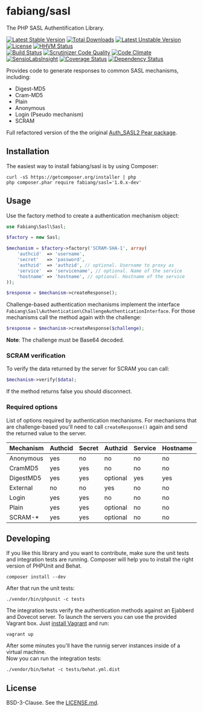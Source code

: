 # fabiang/sasl

The PHP SASL Authentification Library.

[![Latest Stable Version](https://poser.pugx.org/fabiang/sasl/v/stable.svg)](https://packagist.org/packages/fabiang/sasl) [![Total Downloads](https://poser.pugx.org/fabiang/sasl/downloads.svg)](https://packagist.org/packages/fabiang/sasl) [![Latest Unstable Version](https://poser.pugx.org/fabiang/sasl/v/unstable.svg)](https://packagist.org/packages/fabiang/sasl) [![License](https://poser.pugx.org/fabiang/sasl/license.svg)](https://packagist.org/packages/fabiang/sasl) [![HHVM Status](http://hhvm.h4cc.de/badge/fabiang/sasl.svg)](http://hhvm.h4cc.de/package/fabiang/sasl)  
[![Build Status](https://travis-ci.org/fabiang/sasl.svg?branch=master)](https://travis-ci.org/fabiang/sasl) [![Scrutinizer Code Quality](https://scrutinizer-ci.com/g/fabiang/sasl/badges/quality-score.png?b=master)](https://scrutinizer-ci.com/g/fabiang/sasl/?branch=master) [![Code Climate](https://codeclimate.com/github/fabiang/sasl/badges/gpa.svg)](https://codeclimate.com/github/fabiang/sasl) [![SensioLabsInsight](https://insight.sensiolabs.com/projects/e81e1e30-c545-420a-8a0c-59b60976f54b/mini.png)](https://insight.sensiolabs.com/projects/e81e1e30-c545-420a-8a0c-59b60976f54b) [![Coverage Status](https://img.shields.io/coveralls/fabiang/sasl.svg)](https://coveralls.io/r/fabiang/sasl) [![Dependency Status](https://gemnasium.com/fabiang/sasl.svg)](https://gemnasium.com/fabiang/sasl)

Provides code to generate responses to common SASL mechanisms, including:
* Digest-MD5
* Cram-MD5
* Plain
* Anonymous
* Login (Pseudo mechanism)
* SCRAM

Full refactored version of the the original [Auth_SASL2 Pear package](http://pear.php.net/package/Auth_SASL2/).

## Installation

The easiest way to install fabiang/sasl is by using Composer:

```
curl -sS https://getcomposer.org/installer | php
php composer.phar require fabiang/sasl='1.0.x-dev'
```

## Usage

Use the factory method to create a authentication mechanism object:

```php
use Fabiang\Sasl\Sasl;

$factory = new Sasl;

$mechanism = $factory->factory('SCRAM-SHA-1', array(
    'authcid'  => 'username',
    'secret'   => 'password',
    'authzid'  => 'authzid', // optional. Username to proxy as
    'service'  => 'servicename', // optional. Name of the service
    'hostname' => 'hostname', // optional. Hostname of the service
));

$response = $mechanism->createResponse();
```

Challenge-based authentication mechanisms implement the interface
`Fabiang\Sasl\Authentication\ChallengeAuthenticationInterface`.
For those mechanisms call the method again with the challenge:

```php
$response = $mechanism->createResponse($challenge);
```

**Note**: The challenge must be Base64 decoded.

### SCRAM verification

To verify the data returned by the server for SCRAM you can call:

```php
$mechanism->verify($data);
```

If the method returns false you should disconnect.

### Required options

List of options required by authentication mechanisms.
For mechanisms that are challenge-based you'll need to call `createResponse()`
again and send the returned value to the server.

| Mechanism | Authcid | Secret | Authzid  | Service | Hostname | Challenge |
| --------- | ------- | ------ | -------- | ------- | -------- | --------- |
| Anonymous | yes     | no     | no       | no      | no       | no        |
| CramMD5   | yes     | yes    | no       | no      | no       | yes       |
| DigestMD5 | yes     | yes    | optional | yes     | yes      | yes       |
| External  | no      | no     | yes      | no      | no       | no        |
| Login     | yes     | yes    | no       | no      | no       | no        |
| Plain     | yes     | yes    | optional | no      | no       | no        |
| SCRAM-*   | yes     | yes    | optional | no      | no       | yes       |

## Developing

If you like this library and you want to contribute, make sure the unit tests
and integration tests are running. Composer will help you to install the right
version of PHPUnit and Behat.

```
composer install --dev
```

After that run the unit tests:

```
./vendor/bin/phpunit -c tests
```

The integration tests verify the authentication methods against an Ejabberd and Dovecot server.
To launch the servers you can use the provided Vagrant box.
Just [install Vagrant](https://www.vagrantup.com/downloads.html) and run:

```
vagrant up
```

After some minutes you'll have the runnig server instances inside of a virtual machine.  
Now you can run the integration tests:

```
./vendor/bin/behat -c tests/behat.yml.dist
```

## License

BSD-3-Clause. See the [LICENSE.md](LICENSE.md).
